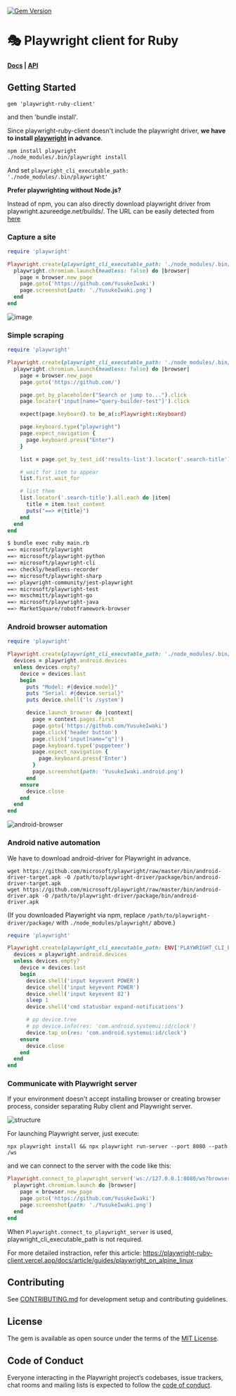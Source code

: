 [![Gem Version](https://badge.fury.io/rb/playwright-ruby-client.svg)](https://badge.fury.io/rb/playwright-ruby-client)

# 🎭 Playwright client for Ruby

#### [Docs](https://playwright-ruby-client.vercel.app/docs/article/getting_started) | [API](https://playwright-ruby-client.vercel.app/docs/api/playwright)

## Getting Started

```
gem 'playwright-ruby-client'
```

and then 'bundle install'.

Since playwright-ruby-client doesn't include the playwright driver, **we have to install [playwright](https://github.com/microsoft/playwright) in advance**.

```
npm install playwright
./node_modules/.bin/playwright install
```

And set `playwright_cli_executable_path: './node_modules/.bin/playwright'`

**Prefer playwrighting without Node.js?**

Instead of npm, you can also directly download playwright driver from playwright.azureedge.net/builds/. The URL can be easily detected from [here](https://github.com/microsoft/playwright-python/blob/cb5409934629adaabc0cff1891080de2052fa778/setup.py#L73-L77)

### Capture a site

```ruby
require 'playwright'

Playwright.create(playwright_cli_executable_path: './node_modules/.bin/playwright') do |playwright|
  playwright.chromium.launch(headless: false) do |browser|
    page = browser.new_page
    page.goto('https://github.com/YusukeIwaki')
    page.screenshot(path: './YusukeIwaki.png')
  end
end
```

![image](https://user-images.githubusercontent.com/11763113/104339718-412f9180-553b-11eb-9116-908e1e4b5186.gif)

### Simple scraping

```ruby
require 'playwright'

Playwright.create(playwright_cli_executable_path: './node_modules/.bin/playwright') do |playwright|
  playwright.chromium.launch(headless: false) do |browser|
    page = browser.new_page
    page.goto('https://github.com/')

    page.get_by_placeholder("Search or jump to...").click
    page.locator('input[name="query-builder-test"]').click

    expect(page.keyboard).to be_a(::Playwright::Keyboard)

    page.keyboard.type("playwright")
    page.expect_navigation {
      page.keyboard.press("Enter")
    }

    list = page.get_by_test_id('results-list').locator('.search-title')

    # wait for item to appear
    list.first.wait_for

    # list them
    list.locator('.search-title').all.each do |item|
      title = item.text_content
      puts("==> #{title}")
    end
  end
end
```

```sh
$ bundle exec ruby main.rb
==> microsoft/playwright
==> microsoft/playwright-python
==> microsoft/playwright-cli
==> checkly/headless-recorder
==> microsoft/playwright-sharp
==> playwright-community/jest-playwright
==> microsoft/playwright-test
==> mxschmitt/playwright-go
==> microsoft/playwright-java
==> MarketSquare/robotframework-browser
```

### Android browser automation

```ruby
require 'playwright'

Playwright.create(playwright_cli_executable_path: './node_modules/.bin/playwright') do |playwright|
  devices = playwright.android.devices
  unless devices.empty?
    device = devices.last
    begin
      puts "Model: #{device.model}"
      puts "Serial: #{device.serial}"
      puts device.shell('ls /system')

      device.launch_browser do |context|
        page = context.pages.first
        page.goto('https://github.com/YusukeIwaki')
        page.click('header button')
        page.click('input[name="q"]')
        page.keyboard.type('puppeteer')
        page.expect_navigation {
          page.keyboard.press('Enter')
        }
        page.screenshot(path: 'YusukeIwaki.android.png')
      end
    ensure
      device.close
    end
  end
end
```

![android-browser](https://user-images.githubusercontent.com/11763113/106615177-8467a800-65af-11eb-94d9-c56e71487e78.gif)

### Android native automation

We have to download android-driver for Playwright in advance.

```
wget https://github.com/microsoft/playwright/raw/master/bin/android-driver-target.apk -O /path/to/playwright-driver/package/bin/android-driver-target.apk
wget https://github.com/microsoft/playwright/raw/master/bin/android-driver.apk -O /path/to/playwright-driver/package/bin/android-driver.apk
```

(If you downloaded Playwright via npm, replace `/path/to/playwright-driver/package/` with `./node_modules/playwright/` above.)

```ruby
require 'playwright'

Playwright.create(playwright_cli_executable_path: ENV['PLAYWRIGHT_CLI_EXECUTABLE_PATH']) do |playwright|
  devices = playwright.android.devices
  unless devices.empty?
    device = devices.last
    begin
      device.shell('input keyevent POWER')
      device.shell('input keyevent POWER')
      device.shell('input keyevent 82')
      sleep 1
      device.shell('cmd statusbar expand-notifications')

      # pp device.tree
      # pp device.info(res: 'com.android.systemui:id/clock')
      device.tap_on(res: 'com.android.systemui:id/clock')
    ensure
      device.close
    end
  end
end

```

### Communicate with Playwright server

If your environment doesn't accept installing browser or creating browser process, consider separating Ruby client and Playwright server.

![structure](https://user-images.githubusercontent.com/11763113/124934448-ad4d0700-e03f-11eb-942e-b9f3282bb703.png)

For launching Playwright server, just execute:

```
npx playwright install && npx playwright run-server --port 8080 --path /ws
```

and we can connect to the server with the code like this:

```ruby
Playwright.connect_to_playwright_server('ws://127.0.0.1:8080/ws?browser=chromium') do |playwright|
  playwright.chromium.launch do |browser|
    page = browser.new_page
    page.goto('https://github.com/YusukeIwaki')
    page.screenshot(path: './YusukeIwaki.png')
  end
end
```

When `Playwright.connect_to_playwright_server` is used, playwright_cli_executable_path is not required.

For more detailed instraction, refer this article: https://playwright-ruby-client.vercel.app/docs/article/guides/playwright_on_alpine_linux

## Contributing

See [CONTRIBUTING.md](CONTRIBUTING.md) for development setup and contributing guidelines.

## License

The gem is available as open source under the terms of the [MIT License](https://opensource.org/licenses/MIT).

## Code of Conduct

Everyone interacting in the Playwright project’s codebases, issue trackers, chat rooms and mailing lists is expected to follow the [code of conduct](https://github.com/[USERNAME]/playwright-ruby-client/blob/master/CODE_OF_CONDUCT.md).
